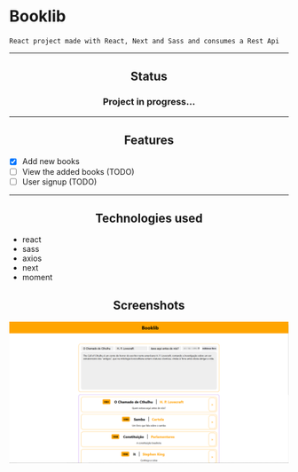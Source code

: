 # Booklib
```
React project made with React, Next and Sass and consumes a Rest Api
```
--------------------------------------
<h2 align="center">
    Status
</h2>
<h3 align="center">
    Project in progress...
</h3>

---------------------------------------

<h2 align="center"> Features </h2>

- [X] Add new books
- [ ] View the added books (TODO)
- [ ] User signup (TODO)
--------------------------------------

<h2 align="center"> Technologies used </h2>

- react
- sass
- axios
- next
- moment

<h2 align="center"> Screenshots </h2>

![Screenpage](./assets/index.png)